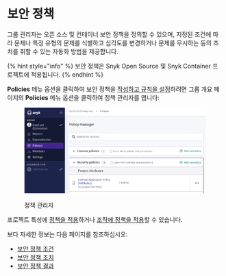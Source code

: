 # 보안 정책

그룹 관리자는 오픈 소스 및 컨테이너 보안 정책을 정의할 수 있으며, 지정된 조건에 따라 문제나 특정 유형의 문제를 식별하고 심각도를 변경하거나 문제를 무시하는 등의 조치를 취할 수 있는 자동화 방법을 제공합니다.

{% hint style="info" %}
보안 정책은 Snyk Open Source 및 Snyk Container 프로젝트에 적용됩니다.
{% endhint %}

**Policies** 메뉴 옵션을 클릭하여 보안 정책을 [작성하고 규칙을 설정](create-a-security-policy-and-rules.md)하려면 그룹 개요 페이지의 **Policies** 메뉴 옵션을 클릭하여 정책 관리자를 엽니다:

<figure><img src="../../../.gitbook/assets/Screenshot 2023-03-30 at 10.05.27.png" alt="Policy manager"><figcaption><p>정책 관리자</p></figcaption></figure>

프로젝트 특성에 [정책을 적용](../assign-policies-to-projects.md)하거나 [조직에 정책을 적용](../assign-a-policy-to-an-organization.md)할 수 있습니다.

보다 자세한 정보는 다음 페이지를 참조하십시오:

* [보안 정책 조건](security-policies-conditions.md)
* [보안 정책 조치](security-policy-actions.md)
* [보안 정책 결과](security-policy-results.md)